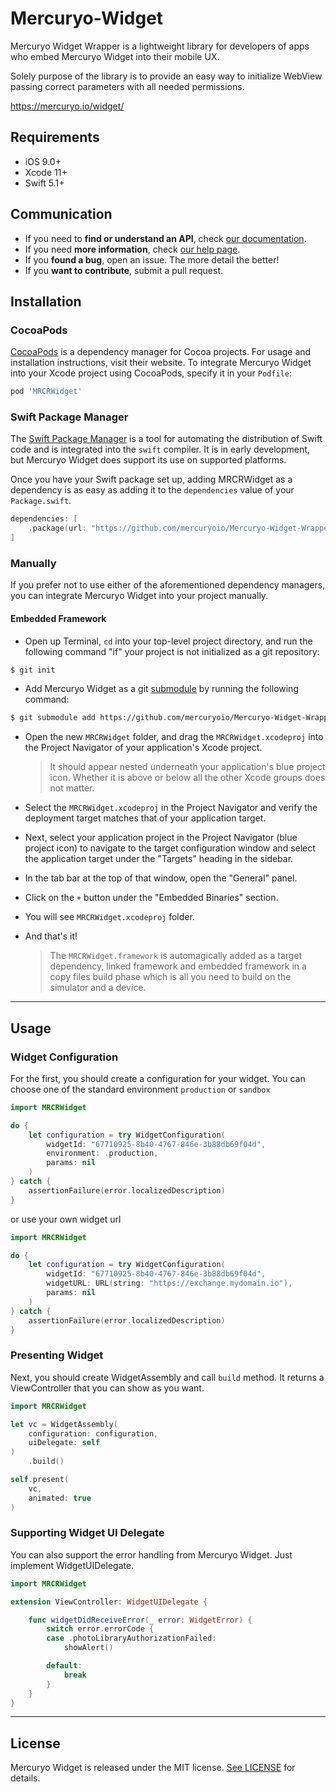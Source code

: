 # Mercuryo-Widget

Mercuryo Widget Wrapper is a lightweight library for developers of apps who embed Mercuryo Widget into their mobile UX.

Solely purpose of the library is to provide an easy way to initialize WebView passing correct parameters with all needed permissions.

https://mercuryo.io/widget/

## Requirements

- iOS 9.0+
- Xcode 11+
- Swift 5.1+

## Communication

- If you need to **find or understand an API**, check [our documentation](https://mercuryoio.github.io/Mercuryo-Widget-Wrapper-iOS/).
- If you need **more information**, check [our help page](https://help.mercuryo.io/en/articles/4519473-mercuryo-widget-faq).
- If you **found a bug**, open an issue. The more detail the better!
- If you **want to contribute**, submit a pull request.


## Installation

### CocoaPods

[CocoaPods](https://cocoapods.org) is a dependency manager for Cocoa projects. For usage and installation instructions, visit their website. To integrate Mercuryo Widget into your Xcode project using CocoaPods, specify it in your `Podfile`:

```ruby
pod 'MRCRWidget'
```

### Swift Package Manager

The [Swift Package Manager](https://swift.org/package-manager/) is a tool for automating the distribution of Swift code and is integrated into the `swift` compiler. It is in early development, but Mercuryo Widget does support its use on supported platforms.

Once you have your Swift package set up, adding MRCRWidget as a dependency is as easy as adding it to the `dependencies` value of your `Package.swift`.

```swift
dependencies: [
    .package(url: "https://github.com/mercuryoio/Mercuryo-Widget-Wrapper-iOS.git", .upToNextMajor(from: "1.0.0"))
]
```

### Manually

If you prefer not to use either of the aforementioned dependency managers, you can integrate Mercuryo Widget into your project manually.

#### Embedded Framework

- Open up Terminal, `cd` into your top-level project directory, and run the following command "if" your project is not initialized as a git repository:

```bash
$ git init
```

- Add Mercuryo Widget as a git [submodule](http://git-scm.com/docs/git-submodule) by running the following command:

```bash
$ git submodule add https://github.com/mercuryoio/Mercuryo-Widget-Wrapper-iOS.git
```

- Open the new `MRCRWidget` folder, and drag the `MRCRWidget.xcodeproj` into the Project Navigator of your application's Xcode project.

    > It should appear nested underneath your application's blue project icon. Whether it is above or below all the other Xcode groups does not matter.

- Select the `MRCRWidget.xcodeproj` in the Project Navigator and verify the deployment target matches that of your application target.
- Next, select your application project in the Project Navigator (blue project icon) to navigate to the target configuration window and select the application target under the "Targets" heading in the sidebar.
- In the tab bar at the top of that window, open the "General" panel.
- Click on the `+` button under the "Embedded Binaries" section.
- You will see `MRCRWidget.xcodeproj` folder.

- And that's it!

  > The `MRCRWidget.framework` is automagically added as a target dependency, linked framework and embedded framework in a copy files build phase which is all you need to build on the simulator and a device.

---

## Usage

### Widget Configuration

For the first, you should create a configuration for your widget. You can choose one of the standard environment `production` or `sandbox`

```swift
import MRCRWidget

do {
    let configuration = try WidgetConfiguration(
        widgetId: "67710925-8b40-4767-846e-3b88db69f04d",
        environment: .production,
        params: nil
    )
} catch {
    assertionFailure(error.localizedDescription)
}

```

or use your own widget url

```swift
import MRCRWidget

do {
    let configuration = try WidgetConfiguration(
        widgetId: "67710925-8b40-4767-846e-3b88db69f04d",
        widgetURL: URL(string: "https://exchange.mydomain.io"),
        params: nil
    )
} catch {
    assertionFailure(error.localizedDescription)
}
```

### Presenting Widget

Next, you should create WidgetAssembly and call `build` method. It returns a ViewController that you can show as you want.

```swift
import MRCRWidget

let vc = WidgetAssembly(
    configuration: configuration,
    uiDelegate: self
)
    .build()

self.present(
    vc,
    animated: true
)
```

### Supporting Widget UI Delegate

You can also support the error handling from Mercuryo Widget. Just implement WidgetUIDelegate.

```swift
import MRCRWidget

extension ViewController: WidgetUIDelegate {

    func widgetDidReceiveError(_ error: WidgetError) {
        switch error.errorCode {
        case .photoLibraryAuthorizationFailed:
            showAlert()

        default:
            break
        }
    }
}
```

---

## License

Mercuryo Widget is released under the MIT license. [See LICENSE](https://github.com/mercuryoio/Mercuryo-Widget-Wrapper-iOS/blob/master/LICENSE.md) for details.
